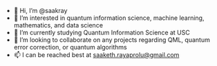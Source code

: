 - 👋 Hi, I’m @saakray
- 👀 I’m interested in quantum information science, machine learning, mathematics, and data science
- 🌱 I’m currently studying Quantum Information Science at USC
- 💞️ I’m looking to collaborate on any projects regarding QML, quantum error correction, or quantum algorithms
- 📫 I can be reached best at saaketh.rayaprolu@gmail.com

<!---
saakray/saakray is a ✨ special ✨ repository because its `README.md` (this file) appears on your GitHub profile.
You can click the Preview link to take a look at your changes.
--->
